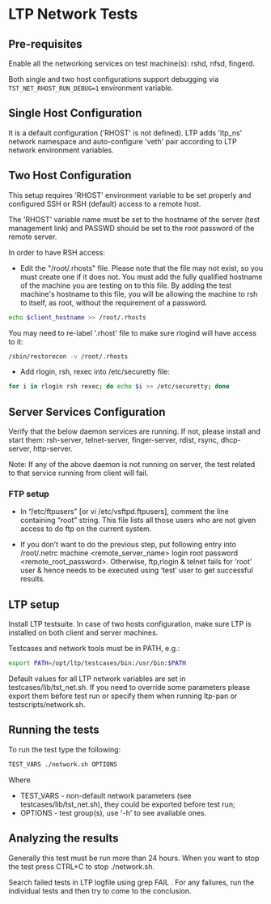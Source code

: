 # LTP Network Tests

## Pre-requisites
Enable all the networking services on test machine(s): rshd, nfsd, fingerd.

Both single and two host configurations support debugging via
`TST_NET_RHOST_RUN_DEBUG=1` environment variable.

## Single Host Configuration

It is a default configuration ('RHOST' is not defined). LTP adds 'ltp_ns'
network namespace and auto-configure 'veth' pair according to LTP network
environment variables.

## Two Host Configuration

This setup requires 'RHOST' environment variable to be set properly and
configured SSH or RSH (default) access to a remote host.

The 'RHOST' variable name must be set to the hostname of the server
(test management link) and PASSWD should be set to the root password
of the remote server.

In order to have RSH access:
* Edit the "/root/.rhosts" file. Please note that the file may not exist,
so you must create one if it does not. You must add the fully qualified
hostname of the machine you are testing on to this file. By adding the test
machine's hostname to this file, you will be allowing the machine to rsh to itself,
as root, without the requirement of a password.

```sh
echo $client_hostname >> /root/.rhosts
```

You may need to re-label '.rhost' file to make sure rlogind will have access to it:

```sh
/sbin/restorecon -v /root/.rhosts
```

* Add rlogin, rsh, rexec into /etc/securetty file:

```sh
for i in rlogin rsh rexec; do echo $i >> /etc/securetty; done
```

## Server Services Configuration
Verify that the below daemon services are running. If not, please install
and start them:
rsh-server, telnet-server, finger-server, rdist, rsync, dhcp-server, http-server.

Note: If any of the above daemon is not running on server, the test related to
that service running from client will fail.

### FTP setup
* In “/etc/ftpusers” [or vi /etc/vsftpd.ftpusers], comment the line containing
“root” string. This file lists all those users who are not given access to do ftp
on the current system.

* If you don’t want to do the previous step, put following entry into /root/.netrc
machine <remote_server_name> login root password <remote_root_password>.
Otherwise, ftp,rlogin & telnet fails for ‘root’ user & hence needs to be
executed using ‘test’ user to get successful results.

## LTP setup
Install LTP testsuite. In case of two hosts configuration, make sure LTP is installed
on both client and server machines.

Testcases and network tools must be in PATH, e.g.:

```sh
export PATH=/opt/ltp/testcases/bin:/usr/bin:$PATH
```
Default values for all LTP network variables are set in testcases/lib/tst_net.sh.
If you need to override some parameters please export them before test run or
specify them when running ltp-pan or testscripts/network.sh.

## Running the tests
To run the test type the following:

```sh
TEST_VARS ./network.sh OPTIONS
```
Where
* TEST_VARS - non-default network parameters (see testcases/lib/tst_net.sh), they
  could be exported before test run;
* OPTIONS - test group(s), use '-h' to see available ones.

## Analyzing the results
Generally this test must be run more than 24 hours. When you want to stop the test
press CTRL+C to stop ./network.sh.

Search failed tests in LTP logfile using grep FAIL <logfile>. For any failures,
run the individual tests and then try to come to the conclusion.
